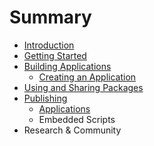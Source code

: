 # Summary

* [Introduction](README.md)
* [Getting Started](getting_started/README.md)
* [Building Applications](applications/README.md)
   * [Creating an Application](applications/creating.md)
* [Using and Sharing Packages](packages/README.md)
* [Publishing](publishing/README.md)
   * [Applications](publishing/applications.md)
   * Embedded Scripts
* Research & Community

